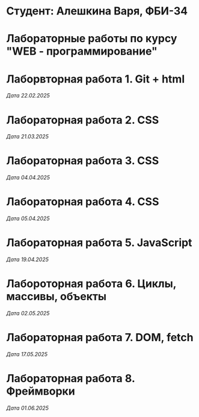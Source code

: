 # Студент: Алешкина Варя, ФБИ-34

# Лабораторные работы по курсу "WEB - программирование"

# Лаборвторная работа 1. Git + html

*Дата 22.02.2025*

# Лабораторная работа 2. CSS

*Дата 21.03.2025*

# Лабораторная работа 3. CSS

*Дата 04.04.2025*

# Лабораторная работа 4. CSS

*Дата 05.04.2025*

# Лабораторная работа 5. JavaScript

*Дата 19.04.2025*

# Лабороторная работа 6. Циклы, массивы, объекты

*Дата 02.05.2025*

# Лабораторная работа 7. DOM, fetch

*Дата 17.05.2025*

# Лабораторная работа 8.  Фреймворки

*Дата 01.06.2025*

